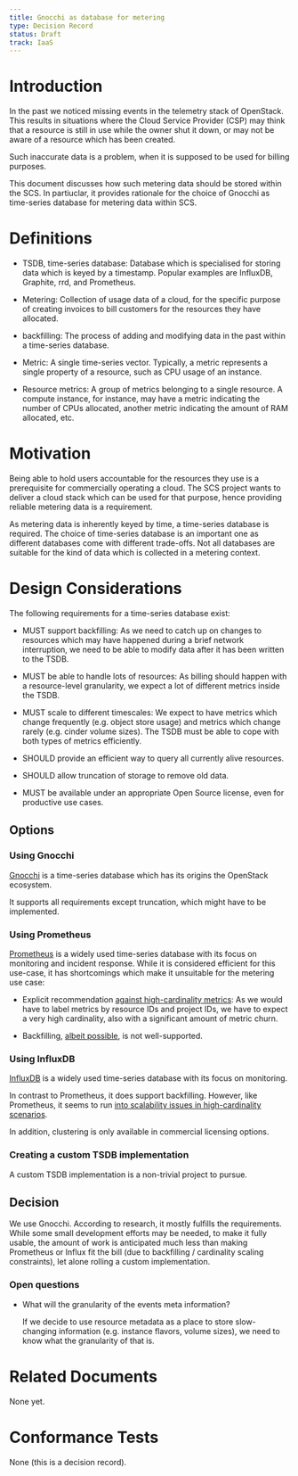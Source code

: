 ```yaml
---
title: Gnocchi as database for metering
type: Decision Record
status: Draft
track: IaaS
---
```


<!-- This file uses semantic linebreaks. See <https://sembr.org/> for more info. -->

# Introduction

In the past we noticed missing events in the telemetry stack of OpenStack.
This results in situations where the Cloud Service Provider (CSP)
may think that a resource is still in use while the owner shut it down,
or may not be aware of a resource which has been created.

Such inaccurate data is a problem,
when it is supposed to be used for billing purposes.

This document discusses how such metering data should be stored
within the SCS.
In partiuclar,
it provides rationale for the choice of Gnocchi
as time-series database for metering data
within SCS.

# Definitions

- TSDB, time-series database:
  Database which is specialised for storing data which is keyed by a timestamp.
  Popular examples are InfluxDB, Graphite, rrd, and Prometheus.

- Metering:
  Collection of usage data of a cloud,
  for the specific purpose of creating invoices
  to bill customers for the resources they have allocated.

- backfilling:
  The process of adding and modifying data in the past
  within a time-series database.

- Metric:
  A single time-series vector.
  Typically, a metric represents a single property of a resource,
  such as CPU usage of an instance.

- Resource metrics:
  A group of metrics belonging to a single resource.
  A compute instance, for instance,
  may have a metric indicating the number of CPUs allocated,
  another metric indicating the amount of RAM allocated,
  etc.

# Motivation

Being able to hold users accountable
for the resources they use
is a prerequisite for commercially operating a cloud.
The SCS project wants to deliver a cloud stack
which can be used for that purpose,
hence providing reliable metering data is a requirement.

As metering data is inherently keyed by time,
a time-series database is required.
The choice of time-series database is an important one
as different databases come with different trade-offs.
Not all databases are suitable for the kind of data
which is collected in a metering context.

# Design Considerations

The following requirements for a time-series database exist:

- MUST support backfilling:
  As we need to catch up on changes to resources
  which may have happened during a brief network interruption,
  we need to be able to modify data after it has been written to the TSDB.

- MUST be able to handle lots of resources:
  As billing should happen with a resource-level granularity,
  we expect a lot of different metrics inside the TSDB.

- MUST scale to different timescales:
  We expect to have metrics which change frequently (e.g. object store usage)
  and metrics which change rarely (e.g. cinder volume sizes).
  The TSDB must be able to cope with both types of metrics efficiently.

- SHOULD provide an efficient way to query all currently alive resources.

- SHOULD allow truncation of storage to remove old data.

- MUST be available under an appropriate Open Source license,
  even for productive use cases.

## Options

### Using Gnocchi

[Gnocchi](https://gnocchi.osci.io/) is a time-series database
which has its origins the OpenStack ecosystem.

It supports all requirements except truncation,
which might have to be implemented.

### Using Prometheus

[Prometheus](https://prometheus.io) is a widely used time-series database
with its focus on monitoring and incident response.
While it is considered efficient for this use-case,
it has shortcomings which make it unsuitable for the metering use case:

- Explicit recommendation [against high-cardinality metrics](https://prometheus.io/docs/practices/instrumentation/#do-not-overuse-labels):
  As we would have to label metrics by resource IDs and project IDs,
  we have to expect a very high cardinality,
  also with a significant amount of metric churn.

- Backfilling, [albeit possible](https://prometheus.io/docs/prometheus/latest/storage/#backfilling-from-openmetrics-format), is not well-supported.

### Using InfluxDB

[InfluxDB](https://www.influxdata.com/) is a widely used time-series database
with its focus on monitoring.

In contrast to Prometheus, it does support backfilling.
However, like Prometheus,
it seems to run [into scalability issues in high-cardinality scenarios](https://docs.influxdata.com/influxdb/cloud/write-data/best-practices/resolve-high-cardinality/).

In addition,
clustering is only available in commercial licensing options.

### Creating a custom TSDB implementation

A custom TSDB implementation
is a non-trivial project to pursue.

## Decision

We use Gnocchi.
According to research,
it mostly fulfills the requirements.
While some small development efforts may be needed,
to make it fully usable,
the amount of work is anticipated much less
than making Prometheus or Influx fit the bill
(due to backfilling / cardinality scaling constraints),
let alone rolling a custom implementation.

### Open questions

* What will the granularity of the events meta information?

  If we decide to use resource metadata
  as a place to store slow-changing information
  (e.g. instance flavors, volume sizes),
  we need to know what the granularity of that is.

# Related Documents

None yet.

# Conformance Tests

None (this is a decision record).
